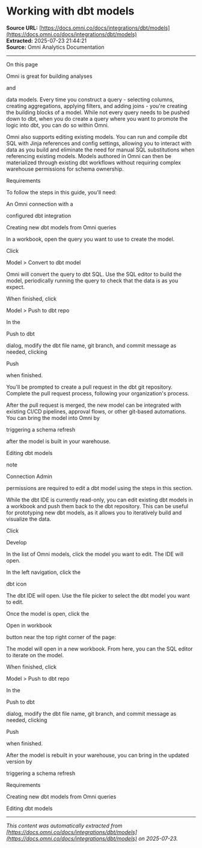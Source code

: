 # Working with dbt models

**Source URL:** [https://docs.omni.co/docs/integrations/dbt/models](https://docs.omni.co/docs/integrations/dbt/models)  
**Extracted:** 2025-07-23 21:44:21  
**Source:** Omni Analytics Documentation

---

On this page

Omni is great for building analyses

and

data models. Every time you construct a query - selecting columns, creating aggregations, applying filters, and adding joins - you're creating the building blocks of a model. While not every query needs to be pushed down to dbt, when you do create a query where you want to promote the logic into dbt, you can do so within Omni.

Omni also supports editing existing models. You can run and compile dbt SQL with Jinja references and config settings, allowing you to interact with data as you build and eliminate the need for manual SQL substitutions when referencing existing models. Models authored in Omni can then be materialized through existing dbt workflows without requiring complex warehouse permissions for schema ownership.

Requirements

To follow the steps in this guide, you'll need:

An Omni connection with a

configured dbt integration

Creating new dbt models from Omni queries

In a workbook, open the query you want to use to create the model.

Click

Model > Convert to dbt model

Omni will convert the query to dbt SQL. Use the SQL editor to build the model, periodically running the query to check that the data is as you expect.

When finished, click

Model > Push to dbt repo

In the

Push to dbt

dialog, modify the dbt file name, git branch, and commit message as needed, clicking

Push

when finished.

You'll be prompted to create a pull request in the dbt git repository. Complete the pull request process, following your organization's process.

After the pull request is merged, the new model can be integrated with existing CI/CD pipelines, approval flows, or other git-based automations. You can bring the model into Omni by

triggering a schema refresh

after the model is built in your warehouse.

Editing dbt models

note

Connection Admin

permissions are required to edit a dbt model using the steps in this section.

While the dbt IDE is currently read-only, you can edit existing dbt models in a workbook and push them back to the dbt repository. This can be useful for prototyping new dbt models, as it allows you to iteratively build and visualize the data.

Click

Develop

In the list of Omni models, click the model you want to edit. The IDE will open.

In the left navigation, click the

dbt icon

The dbt IDE will open. Use the file picker to select the dbt model you want to edit.

Once the model is open, click the

Open in workbook

button near the top right corner of the page:

The model will open in a new workbook. From here, you can the SQL editor to iterate on the model.

When finished, click

Model > Push to dbt repo

In the

Push to dbt

dialog, modify the dbt file name, git branch, and commit message as needed, clicking

Push

when finished.

After the model is rebuilt in your warehouse, you can bring in the updated version by

triggering a schema refresh

Requirements

Creating new dbt models from Omni queries

Editing dbt models

---

*This content was automatically extracted from [https://docs.omni.co/docs/integrations/dbt/models](https://docs.omni.co/docs/integrations/dbt/models) on 2025-07-23.*
